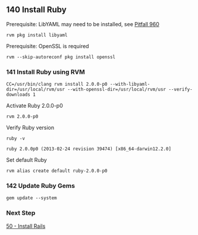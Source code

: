 ## 140 Install Ruby

Prerequisite: LibYAML may need to be installed, see [Pitfall 960](https://github.com/sleepepi/sleepepi/tree/master/virtual-machines/900-pitfalls.rdoc#960-ruby-missing-psych-libyaml)

```console
rvm pkg install libyaml
```

Prerequisite: OpenSSL is required

```console
rvm --skip-autoreconf pkg install openssl
```

### 141 Install Ruby using RVM

```console
CC=/usr/bin/clang rvm install 2.0.0-p0 --with-libyaml-dir=/usr/local/rvm/usr --with-openssl-dir=/usr/local/rvm/usr --verify-downloads 1
```

Activate Ruby 2.0.0-p0

```console
rvm 2.0.0-p0
```

Verify Ruby version

```console
ruby -v
```

```
ruby 2.0.0p0 (2013-02-24 revision 39474) [x86_64-darwin12.2.0]
```

Set default Ruby

```console
rvm alias create default ruby-2.0.0-p0
```

### 142 Update Ruby Gems

```console
gem update --system
```

### Next Step

[50 - Install Rails](https://github.com/remomueller/documentation/tree/master/macosx/50-rails.rdoc)
